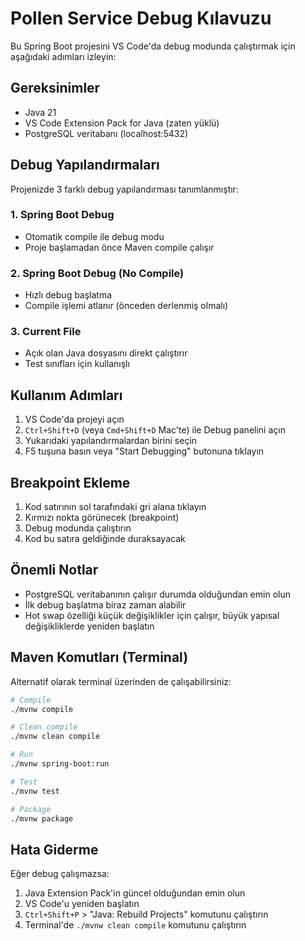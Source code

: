 # Pollen Service Debug Kılavuzu

Bu Spring Boot projesini VS Code'da debug modunda çalıştırmak için aşağıdaki adımları izleyin:

## Gereksinimler
- Java 21
- VS Code Extension Pack for Java (zaten yüklü)
- PostgreSQL veritabanı (localhost:5432)

## Debug Yapılandırmaları

Projenizde 3 farklı debug yapılandırması tanımlanmıştır:

### 1. Spring Boot Debug
- Otomatik compile ile debug modu
- Proje başlamadan önce Maven compile çalışır

### 2. Spring Boot Debug (No Compile)
- Hızlı debug başlatma
- Compile işlemi atlanır (önceden derlenmiş olmalı)

### 3. Current File
- Açık olan Java dosyasını direkt çalıştırır
- Test sınıfları için kullanışlı

## Kullanım Adımları

1. VS Code'da projeyi açın
2. `Ctrl+Shift+D` (veya `Cmd+Shift+D` Mac'te) ile Debug panelini açın
3. Yukarıdaki yapılandırmalardan birini seçin
4. F5 tuşuna basın veya "Start Debugging" butonuna tıklayın

## Breakpoint Ekleme

1. Kod satırının sol tarafındaki gri alana tıklayın
2. Kırmızı nokta görünecek (breakpoint)
3. Debug modunda çalıştırın
4. Kod bu satıra geldiğinde duraksayacak

## Önemli Notlar

- PostgreSQL veritabanının çalışır durumda olduğundan emin olun
- İlk debug başlatma biraz zaman alabilir
- Hot swap özelliği küçük değişiklikler için çalışır, büyük yapısal değişikliklerde yeniden başlatın

## Maven Komutları (Terminal)

Alternatif olarak terminal üzerinden de çalışabilirsiniz:

```bash
# Compile
./mvnw compile

# Clean compile
./mvnw clean compile

# Run
./mvnw spring-boot:run

# Test
./mvnw test

# Package
./mvnw package
```

## Hata Giderme

Eğer debug çalışmazsa:

1. Java Extension Pack'in güncel olduğundan emin olun
2. VS Code'u yeniden başlatın
3. `Ctrl+Shift+P` > "Java: Rebuild Projects" komutunu çalıştırın
4. Terminal'de `./mvnw clean compile` komutunu çalıştırın
